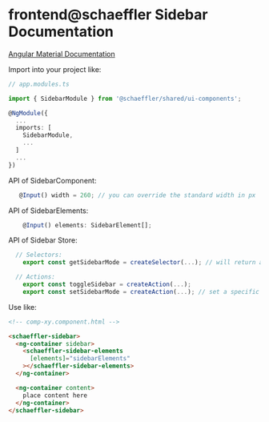 # frontend@schaeffler Sidebar Documentation

[Angular Material Documentation](https://material.angular.io/components/sidenav/overview)

Import into your project like:

```typescript
// app.modules.ts

import { SidebarModule } from '@schaeffler/shared/ui-components';

@NgModule({
  ...
  imports: [
    SidebarModule,
    ...
  ]
  ...
})
```

API of SidebarComponent:

```typescript
   @Input() width = 260; // you can override the standard width in px
```

API of SidebarElements: 
```typescript
    @Input() elements: SidebarElement[]; 
```

API of Sidebar Store:
```typescript
  // Selectors:
    export const getSidebarMode = createSelector(...); // will return a value of enum SidebarMode (open, minified, closed) 

  // Actions:
    export const toggleSidebar = createAction(...); 
    export const setSidebarMode = createAction(...); // set a specific mode manually 

```

Use like:

```html
<!-- comp-xy.component.html -->

<schaeffler-sidebar>
  <ng-container sidebar>
    <schaeffler-sidebar-elements
      [elements]="sidebarElements"
    ></schaeffler-sidebar-elements>
  </ng-container>

  <ng-container content>
    place content here
  </ng-container>
</schaeffler-sidebar>
```
